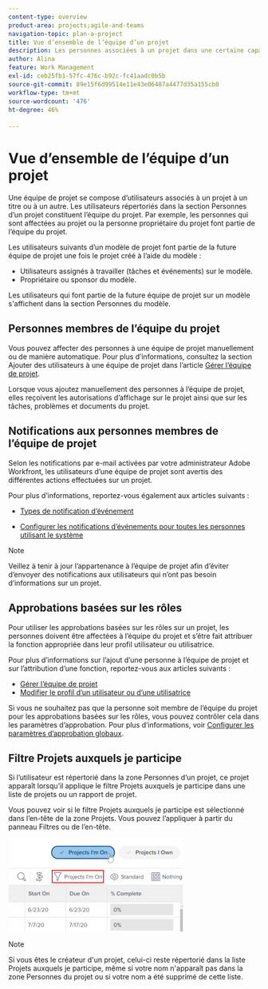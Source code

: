 ```yaml
---
content-type: overview
product-area: projects;agile-and-teams
navigation-topic: plan-a-project
title: Vue d’ensemble de l’équipe d’un projet
description: Les personnes associées à un projet dans une certaine capacité forment l’équipe du projet. Les utilisateurs répertoriés dans la zone Personnes d’un projet ou d’un modèle sont les utilisateurs qui composent l’équipe du projet.
author: Alina
feature: Work Management
exl-id: ceb25fb1-57fc-476c-b92c-fc41aadc0b5b
source-git-commit: 89e15f6d99514e11e43e06487a4477d35a155cb0
workflow-type: tm+mt
source-wordcount: '476'
ht-degree: 46%

---
```


# Vue d’ensemble de l’équipe d’un projet

<!-- Audited: 6/2025 -->

Une équipe de projet se compose d’utilisateurs associés à un projet à un titre ou à un autre. Les utilisateurs répertoriés dans la section Personnes d’un projet constituent l’équipe du projet. Par exemple, les personnes qui sont affectées au projet ou la personne propriétaire du projet font partie de l’équipe du projet.

Les utilisateurs suivants d’un modèle de projet font partie de la future équipe de projet une fois le projet créé à l’aide du modèle :

* Utilisateurs assignés à travailler (tâches et événements) sur le modèle.
* Propriétaire ou sponsor du modèle.

Les utilisateurs qui font partie de la future équipe de projet sur un modèle s&#39;affichent dans la section Personnes du modèle.

## Personnes membres de l’équipe du projet

Vous pouvez affecter des personnes à une équipe de projet manuellement ou de manière automatique. Pour plus d’informations, consultez la section Ajouter des utilisateurs à une équipe de projet dans l’article [Gérer l’équipe de projet](../../../manage-work/projects/planning-a-project/manage-project-team.md).

Lorsque vous ajoutez manuellement des personnes à l’équipe de projet, elles reçoivent les autorisations d’affichage sur le projet ainsi que sur les tâches, problèmes et documents du projet.

## Notifications aux personnes membres de l’équipe de projet

Selon les notifications par e-mail activées par votre administrateur Adobe Workfront, les utilisateurs d’une équipe de projet sont avertis des différentes actions effectuées sur un projet.

Pour plus d’informations, reportez-vous également aux articles suivants :

* [Types de notification d’événement](/help/quicksilver/administration-and-setup/manage-workfront/emails/event-notifications-available-in-wf.md)

* [Configurer les notifications d’événements pour toutes les personnes utilisant le système](../../../administration-and-setup/manage-workfront/emails/configure-event-notifications-for-everyone-in-the-system.md)

>[!NOTE]
>
>Veillez à tenir à jour l’appartenance à l’équipe de projet afin d’éviter d’envoyer des notifications aux utilisateurs qui n’ont pas besoin d’informations sur un projet.

## Approbations basées sur les rôles

Pour utiliser les approbations basées sur les rôles sur un projet, les personnes doivent être affectées à l’équipe du projet et s’être fait attribuer la fonction appropriée dans leur profil utilisateur ou utilisatrice.

Pour plus d’informations sur l’ajout d’une personne à l’équipe de projet et sur l’attribution d’une fonction, reportez-vous aux articles suivants :

* [Gérer l’équipe de projet](../../../manage-work/projects/planning-a-project/manage-project-team.md)
* [Modifier le profil d’un utilisateur ou d’une utilisatrice](../../../administration-and-setup/add-users/create-and-manage-users/edit-a-users-profile.md)

Si vous ne souhaitez pas que la personne soit membre de l’équipe du projet pour les approbations basées sur les rôles, vous pouvez contrôler cela dans les paramètres d’approbation. Pour plus d’informations, voir [Configurer les paramètres d’approbation globaux](../../../administration-and-setup/customize-workfront/configure-approval-milestone-processes/establish-approval-settings.md).

## Filtre Projets auxquels je participe

Si l’utilisateur est répertorié dans la zone Personnes d’un projet, ce projet apparaît lorsqu’il applique le filtre Projets auxquels je participe dans une liste de projets ou un rapport de projet.

Vous pouvez voir si le filtre Projets auxquels je participe est sélectionné dans l’en-tête de la zone Projets. Vous pouvez l’appliquer à partir du panneau Filtres ou de l’en-tête.

![](assets/nwe-project-list-buttons-350x187.png)

>[!NOTE]
>
>Si vous êtes le créateur d&#39;un projet, celui-ci reste répertorié dans la liste Projets auxquels je participe, même si votre nom n&#39;apparaît pas dans la zone Personnes du projet ou si votre nom a été supprimé de cette liste.
